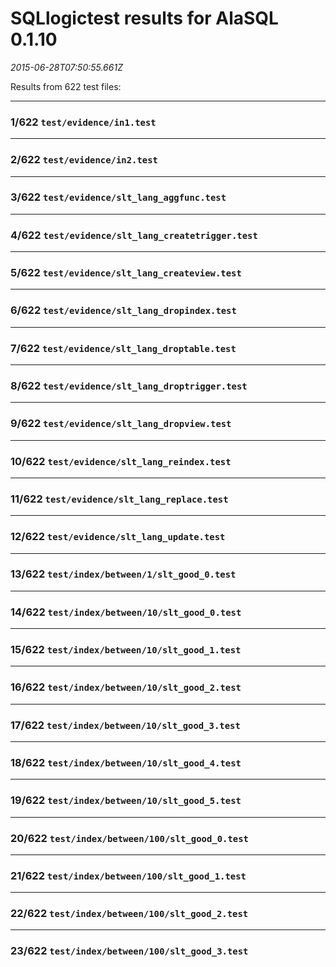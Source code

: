 # SQLlogictest results for AlaSQL 0.1.10

_2015-06-28T07:50:55.661Z_

Results from 622 test files:

-----------------------------
### 1/622 `test/evidence/in1.test`


-----------------------------
### 2/622 `test/evidence/in2.test`


-----------------------------
### 3/622 `test/evidence/slt_lang_aggfunc.test`


-----------------------------
### 4/622 `test/evidence/slt_lang_createtrigger.test`


-----------------------------
### 5/622 `test/evidence/slt_lang_createview.test`


-----------------------------
### 6/622 `test/evidence/slt_lang_dropindex.test`


-----------------------------
### 7/622 `test/evidence/slt_lang_droptable.test`


-----------------------------
### 8/622 `test/evidence/slt_lang_droptrigger.test`


-----------------------------
### 9/622 `test/evidence/slt_lang_dropview.test`


-----------------------------
### 10/622 `test/evidence/slt_lang_reindex.test`


-----------------------------
### 11/622 `test/evidence/slt_lang_replace.test`


-----------------------------
### 12/622 `test/evidence/slt_lang_update.test`


-----------------------------
### 13/622 `test/index/between/1/slt_good_0.test`


-----------------------------
### 14/622 `test/index/between/10/slt_good_0.test`


-----------------------------
### 15/622 `test/index/between/10/slt_good_1.test`


-----------------------------
### 16/622 `test/index/between/10/slt_good_2.test`


-----------------------------
### 17/622 `test/index/between/10/slt_good_3.test`


-----------------------------
### 18/622 `test/index/between/10/slt_good_4.test`


-----------------------------
### 19/622 `test/index/between/10/slt_good_5.test`


-----------------------------
### 20/622 `test/index/between/100/slt_good_0.test`


-----------------------------
### 21/622 `test/index/between/100/slt_good_1.test`


-----------------------------
### 22/622 `test/index/between/100/slt_good_2.test`


-----------------------------
### 23/622 `test/index/between/100/slt_good_3.test`

